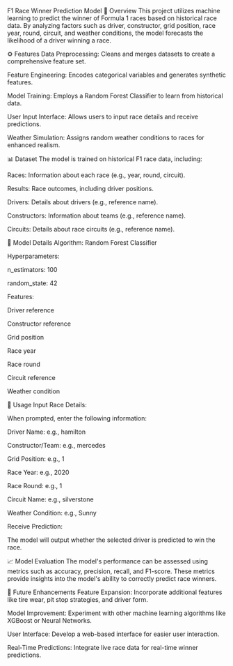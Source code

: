 
F1 Race Winner Prediction Model
📖 Overview
This project utilizes machine learning to predict the winner of Formula 1 races based on historical race data. By analyzing factors such as driver, constructor, grid position, race year, round, circuit, and weather conditions, the model forecasts the likelihood of a driver winning a race.

⚙️ Features
Data Preprocessing: Cleans and merges datasets to create a comprehensive feature set.

Feature Engineering: Encodes categorical variables and generates synthetic features.

Model Training: Employs a Random Forest Classifier to learn from historical data.

User Input Interface: Allows users to input race details and receive predictions.

Weather Simulation: Assigns random weather conditions to races for enhanced realism.​


📊 Dataset
The model is trained on historical F1 race data, including:

Races: Information about each race (e.g., year, round, circuit).

Results: Race outcomes, including driver positions.

Drivers: Details about drivers (e.g., reference name).

Constructors: Information about teams (e.g., reference name).

Circuits: Details about race circuits (e.g., reference name).​

🧠 Model Details
Algorithm: Random Forest Classifier

Hyperparameters:

n_estimators: 100

random_state: 42

Features:

Driver reference

Constructor reference

Grid position

Race year

Race round

Circuit reference

Weather condition​



🧪 Usage
Input Race Details:

When prompted, enter the following information:

Driver Name: e.g., hamilton

Constructor/Team: e.g., mercedes

Grid Position: e.g., 1

Race Year: e.g., 2020

Race Round: e.g., 1

Circuit Name: e.g., silverstone

Weather Condition: e.g., Sunny​

Receive Prediction:

The model will output whether the selected driver is predicted to win the race.

📈 Model Evaluation
The model's performance can be assessed using metrics such as accuracy, precision, recall, and F1-score. These metrics provide insights into the model's ability to correctly predict race winners.​

🚀 Future Enhancements
Feature Expansion: Incorporate additional features like tire wear, pit stop strategies, and driver form.

Model Improvement: Experiment with other machine learning algorithms like XGBoost or Neural Networks.

User Interface: Develop a web-based interface for easier user interaction.

Real-Time Predictions: Integrate live race data for real-time winner predictions.​


